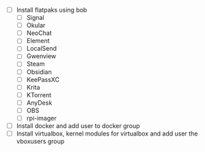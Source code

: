 - [ ] Install flatpaks using bob
    - [ ] Signal
    - [ ] Okular
    - [ ] NeoChat
    - [ ] Element
    - [ ] LocalSend
    - [ ] Gwenview
    - [ ] Steam
    - [ ] Obsidian
    - [ ] KeePassXC
    - [ ] Krita
    - [ ] KTorrent
    - [ ] AnyDesk
    - [ ] OBS
    - [ ] rpi-imager
- [ ] Install docker and add user to docker group
- [ ] Install virtualbox, kernel modules for virtualbox and add user the vboxusers group

